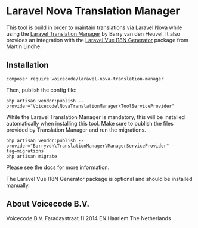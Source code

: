 # Laravel Nova Translation Manager

This tool is build in order to maintain translations via Laravel Nova while using the [Laravel Translation Manager] by Barry van den Heuvel. It also provides an integration with the [Laravel Vue I18N Generator] package from Martin Lindhe.

## Installation

```
composer require voicecode/laravel-nova-translation-manager
```

Then, publish the config file:

```
php artisan vendor:publish --provider="Voicecode\NovaTranslationManager\ToolServiceProvider"
```

While the Laravel Translation Manager is mandatory, this will be installed automatically when installing this tool. Make sure to publish the files provided by Translation Manager and run the migrations.

```
php artisan vendor:publish --provider="Barryvdh\TranslationManager\ManagerServiceProvider" --tag=migrations
php artisan migrate
```

Please see the docs for more information. 

The Laravel Vue I18N Generator package is optional and should be installed manually.

## About Voicecode B.V.
Voicecode B.V.
Faradaystraat 11
2014 EN Haarlem
The Netherlands

[Laravel Translation Manager]: https://github.com/barryvdh/laravel-translation-manager
[Laravel Vue I18N Generator]: https://github.com/martinlindhe/laravel-vue-i18n-generator
